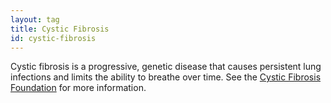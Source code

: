 ```yaml
---
layout: tag
title: Cystic Fibrosis
id: cystic-fibrosis
---
```

Cystic fibrosis is a progressive, genetic disease that causes persistent lung infections and limits the ability to breathe over time. See the [Cystic Fibrosis Foundation](https://www.cff.org/What-is-CF/About-Cystic-Fibrosis/) for more information.
